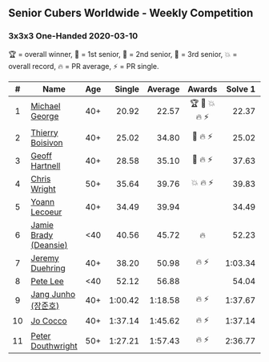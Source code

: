 ## Senior Cubers Worldwide - Weekly Competition
### 3x3x3 One-Handed 2020-03-10

🏆 = overall winner, 🥇 = 1st senior, 🥈 = 2nd senior, 🥉 = 3rd senior, 💥 = overall record, 🔥 = PR average, ⚡ = PR single.

| # | Name | Age | Single | Average | Awards | Solve 1 | Solve 2 | Solve 3 | Solve 4 | Solve 5 | Video |
| :--: | -- | :--: | --: | --: | :--: | --: | --: | --: | --: | --: | :-- |
| 1 | [Michael George](../../persons/michael_george/333oh.md) | 40+ | 20.92 | 22.57 | 🏆 🥇 💥 🔥 ⚡ | 22.37 | 20.92 | 23.99 | 24.34 | 21.36 | [Link](https://www.facebook.com/events/684510792316675/permalink/684649052302849/) |
| 2 | [Thierry Boisivon](../../persons/thierry_boisivon/333oh.md) | 40+ | 25.02 | 34.80 | 🥈 🔥 ⚡ | 25.02 | 33.08 | 45.05 | 40.78 | 30.55 | [Link](https://www.facebook.com/events/684510792316675/permalink/687069845394103/) |
| 3 | [Geoff Hartnell](../../persons/geoff_hartnell/333oh.md) | 40+ | 28.58 | 35.10 | 🥉 🔥 ⚡ | 37.63 | 32.99 | 36.23 | 36.10 | 28.58 | [Link](https://www.facebook.com/events/684510792316675/permalink/686046518829769/) |
| 4 | [Chris Wright](../../persons/chris_wright/333oh.md) | 50+ | 35.64 | 39.76 | 💥 🔥 ⚡ | 39.83 | 42.64 | 47.91 | 35.64 | 36.81 | [Link](https://www.facebook.com/events/684510792316675/permalink/685546418879779/) |
| 5 | [Yoann Lecoeur](../../persons/yoann_lecoeur/333oh.md) | 40+ | 34.49 | 39.94 |  | 34.49 | 44.62 | 44.73 | 35.21 | 39.99 | [Link](https://www.facebook.com/events/684510792316675/permalink/688048245296263/) |
| 6 | [Jamie Brady (Deansie)](../../persons/jamie_brady/333oh.md) | <40 | 40.56 | 45.72 | 🔥 | 52.23 | 1:01.18 | 41.51 | 43.42 | 40.56 | [Link](https://www.facebook.com/events/684510792316675/permalink/687277482040006/) |
| 7 | [Jeremy Duehring](../../persons/jeremy_duehring/333oh.md) | 40+ | 38.20 | 50.98 | 🔥 ⚡ | 1:03.34 | 48.58 | 1:02.24 | 42.13 | 38.20 | [Link](https://www.facebook.com/events/684510792316675/permalink/688923495208738/) |
| 8 | [Pete Lee](../../persons/pete_lee/333oh.md) | <40 | 52.12 | 56.88 |  | 54.04 | 1:00.99 | 52.12 | 57.47 | 59.14 | [Link](https://www.facebook.com/events/684510792316675/permalink/688409441926810/) |
| 9 | [Jang Junho (장준호)](../../persons/jang_junho/333oh.md) | 40+ | 1:00.42 | 1:18.58 | 🔥 ⚡ | 1:37.67 | 1:27.72 | 1:22.07 | 1:05.96 | 1:00.42 | [Link](https://www.facebook.com/events/684510792316675/permalink/688783208556100/) |
| 10 | [Jo Cocco](../../persons/jo_cocco/333oh.md) | 40+ | 1:37.14 | 1:45.62 | 🔥 ⚡ | 1:37.14 | 1:57.12 | 1:41.89 | 1:37.86 | DNF | [Link](https://www.facebook.com/events/164742401163863/permalink/168022254169211/) |
| 11 | [Peter Douthwright](../../persons/peter_douthwright/333oh.md) | 50+ | 1:27.21 | 1:57.43 | 🔥 ⚡ | 2:36.77 | 1:48.32 | 1:27.21 | DNS | DNS | [Link](https://www.facebook.com/events/684510792316675/permalink/688822721885482/) |

<!-- Global site tag (gtag.js) - Google Analytics -->
<script async src="https://www.googletagmanager.com/gtag/js?id=UA-86348435-3"></script>
<script>window.dataLayer = window.dataLayer || []; function gtag() {dataLayer.push(arguments);} gtag('js', new Date()); gtag('config', 'UA-86348435-3');</script>
